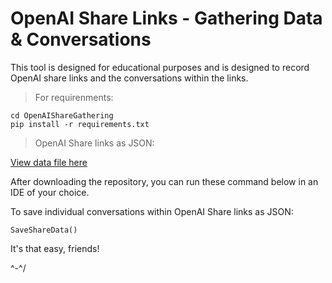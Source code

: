 # OpenAI Share Links - Gathering Data & Conversations

This tool is designed for educational purposes and is designed to record OpenAI share links and the conversations within the links.


> For requirenments:

```
cd OpenAIShareGathering
pip install -r requirements.txt
 ```

> OpenAI Share links as JSON:

[View data file here](OpenAIShareGathering/data/openai_share_data.json)


After downloading the repository, you can run these command below in an IDE of your choice.

To save individual conversations within OpenAI Share links as JSON:

```
SaveShareData()
```


It's that easy, friends!

^-^/
